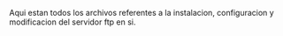 Aqui estan todos los archivos referentes a la instalacion, configuracion y
modificacion del servidor ftp en si.
